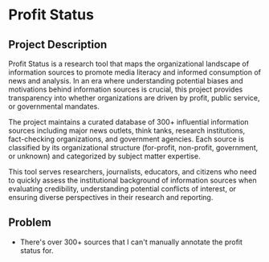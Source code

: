 # Profit Status

## Project Description

Profit Status is a research tool that maps the organizational landscape of information sources to promote media literacy and informed consumption of news and analysis. In an era where understanding potential biases and motivations behind information sources is crucial, this project provides transparency into whether organizations are driven by profit, public service, or governmental mandates.

The project maintains a curated database of 300+ influential information sources including major news outlets, think tanks, research institutions, fact-checking organizations, and government agencies. Each source is classified by its organizational structure (for-profit, non-profit, government, or unknown) and categorized by subject matter expertise.

This tool serves researchers, journalists, educators, and citizens who need to quickly assess the institutional background of information sources when evaluating credibility, understanding potential conflicts of interest, or ensuring diverse perspectives in their research and reporting.

## Problem

- There's over 300+ sources that I can't manually annotate the profit status for.
